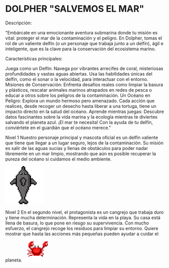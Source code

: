 # DOLPHER "SALVEMOS EL MAR"

Descripción:

"Embárcate en una emocionante aventura submarina donde tu misión es vital: proteger el mar de la contaminación y el peligro. En Dolpher, tomas el rol de un valiente delfín (o un personaje que trabaja junto a un delfín), ágil e inteligente, que es la clave para la conservación del ecosistema marino.

Características principales:

Juega como un Delfín: Navega por vibrantes arrecifes de coral, misteriosas profundidades y vastas aguas abiertas. Usa las habilidades únicas del delfín, como el sonar o la velocidad, para interactuar con el entorno.
Misiones de Conservación: Enfrenta desafíos reales como limpiar la basura y plásticos, rescatar animales marinos atrapados en redes de pesca o educar a otros sobre los peligros de la contaminación.
Un Océano en Peligro: Explora un mundo hermoso pero amenazado. Cada acción que realices, desde recoger un desecho hasta liberar a una tortuga, tiene un impacto directo en la salud del océano.
Aprende mientras juegas: Descubre datos fascinantes sobre la vida marina y la ecología mientras te diviertes salvando el planeta azul.
¡El mar te necesita! Con la ayuda de tu delfín, conviértete en el guardián que el océano merece."

Nivel 1
Nuestro personaje principal y mascota oficial es un delfín valiente que tiene que llegar a un lugar seguro, lejos de la contaminación. Su misión es salir de las aguas sucias y llenas de obstáculos para poder nadar libremente en un mar limpio, mostrando que aún es posible recuperar la pureza del océano si cuidamos el medio ambiente.

![Delfín parpadeando](https://raw.githubusercontent.com/goshin69/frogger-delfin/main/delfin%20parpadeando.gif)

Nivel 2
En el segundo nivel, el protagonista es un cangrejo que trabaja duro y tiene mucha determinación. Representa la vida en la playa. Su casa está llena de basura, lo que pone en riesgo su supervivencia. Con mucho esfuerzo, el cangrejo recoge los residuos para limpiar su entorno. Quiere mostrar que hasta las acciones más pequeñas pueden ayudar a cuidar el planeta. 
![Cangrejo parpadeando](https://raw.githubusercontent.com/goshin69/frogger-delfin/15d07f68a30744b37ebcca19c524e1c4e3552bbe/LV2_cangrejo%20%20(1).gif)



                    

